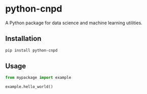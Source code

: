 # python-cnpd

A Python package for data science and machine learning utilities.

## Installation

```bash
pip install python-cnpd
```

## Usage

```python
from mypackage import example

example.hello_world()